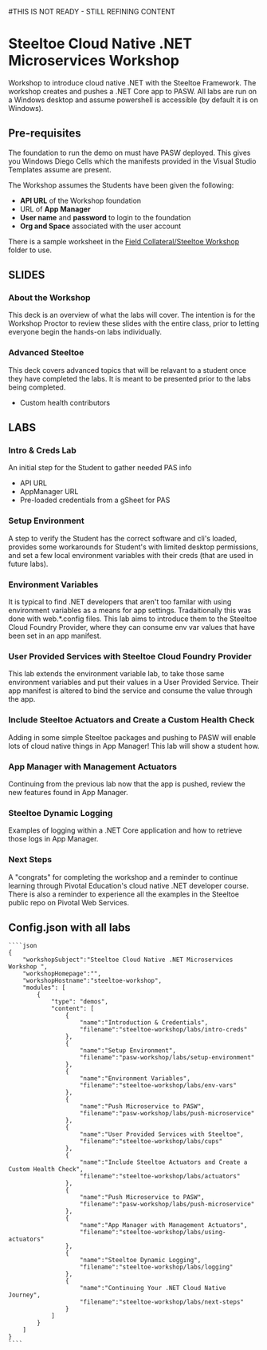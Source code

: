 #THIS IS NOT READY - STILL REFINING CONTENT

# Steeltoe Cloud Native .NET Microservices Workshop 

Workshop to introduce cloud native .NET with the Steeltoe Framework. The workshop creates and pushes a .NET Core app to PASW. All labs are run on a Windows desktop and assume powershell is accessible (by default it is on Windows).

## Pre-requisites

The foundation to run the demo on must have PASW deployed. This gives you Windows Diego Cells which the manifests provided in the Visual Studio Templates assume are present.

The Workshop assumes the Students have been given the following:
 - **API URL** of the Workshop foundation
 - URL of **App Manager**
 - **User name** and **password** to login to the foundation
 - **Org and Space** associated with the user account

There is a sample worksheet in the [Field Collateral/Steeltoe Workshop](https://drive.google.com/open?id=1ajWGLFQ2aE0Ta7iN3hF0jGwDp73VZt9P) folder to use.

## SLIDES
### About the Workshop

This deck is an overview of what the labs will cover. The intention is for the Workshop Proctor to review these slides with the entire class, prior to letting everyone begin the hands-on labs individually.

### Advanced Steeltoe

This deck covers advanced topics that will be relavant to a student once they have completed the labs. It is meant to be presented prior to the labs being completed.
- Custom health contributors

## LABS
### Intro & Creds Lab

An initial step for the Student to gather needed PAS info
 - API URL
 - AppManager URL
 - Pre-loaded credentials from a gSheet for PAS

### Setup Environment

A step to verify the Student has the correct software and cli's loaded, provides some workarounds for Student's with limited desktop permissions, and set a few local environment variables with their creds (that are used in future labs).

### Environment Variables

It is typical to find .NET developers that aren't too familar with using environment variables as a means for app settings. Tradaitionally this was done with web.*.config files. This lab aims to introduce them to the Steeltoe Cloud Foundry Provider, where they can consume env var values that have been set in an app manifest.

### User Provided Services with Steeltoe Cloud Foundry Provider

This lab extends the environment variable lab, to take those same environment variables and put their values in a User Provided Service. Their app manifest is altered to bind the service and consume the value through the app.

### Include Steeltoe Actuators and Create a Custom Health Check

Adding in some simple Steeltoe packages and pushing to PASW will enable lots of cloud native things in App Manager! This lab will show a student how.

### App Manager with Management Actuators

Continuing from the previous lab now that the app is pushed, review the new features found in App Manager.

### Steeltoe Dynamic Logging

Examples of logging within a .NET Core application and how to retrieve those logs in App Manager.

### Next Steps

A "congrats" for completing the workshop and a reminder to continue learning through Pivotal Education's cloud native .NET developer course. There is also a reminder to experience all the examples in the Steeltoe public repo on Pivotal Web Services.

## Config.json with all labs

	````json
	{
		"workshopSubject":"Steeltoe Cloud Native .NET Microservices Workshop ",
		"workshopHomepage":"",
		"workshopHostname":"steeltoe-workshop",
		"modules": [
			{
				"type": "demos",
				"content": [
					{
						"name":"Introduction & Credentials",
						"filename":"steeltoe-workshop/labs/intro-creds"
					},
					{
						"name":"Setup Environment",
						"filename":"pasw-workshop/labs/setup-environment"
					},
					{
						"name":"Environment Variables",
						"filename":"steeltoe-workshop/labs/env-vars"
					},
					{
						"name":"Push Microservice to PASW",
						"filename":"pasw-workshop/labs/push-microservice"
					},
					{
						"name":"User Provided Services with Steeltoe",
						"filename":"steeltoe-workshop/labs/cups"
					},
					{
						"name":"Include Steeltoe Actuators and Create a Custom Health Check",
						"filename":"steeltoe-workshop/labs/actuators"
					},
					{
						"name":"Push Microservice to PASW",
						"filename":"pasw-workshop/labs/push-microservice"
					},
					{
						"name":"App Manager with Management Actuators",
						"filename":"steeltoe-workshop/labs/using-actuators"
					},
					{
						"name":"Steeltoe Dynamic Logging",
						"filename":"steeltoe-workshop/labs/logging"
					},
					{
						"name":"Continuing Your .NET Cloud Native Journey",
						"filename":"steeltoe-workshop/labs/next-steps"
					}
				]
			}
		]
	}
	````